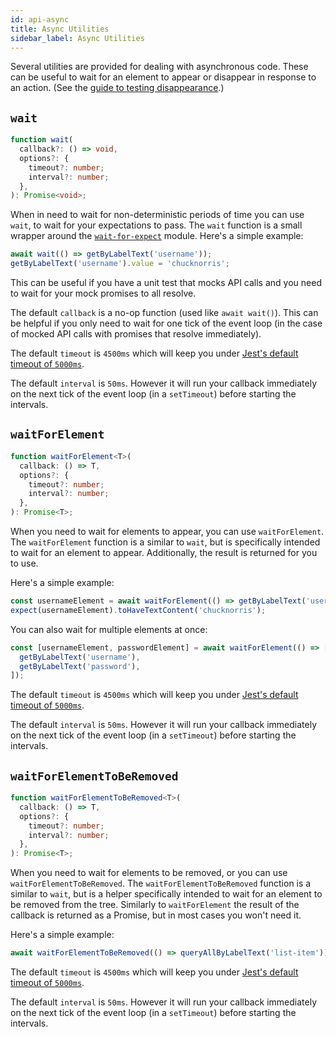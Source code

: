 ```yaml
---
id: api-async
title: Async Utilities
sidebar_label: Async Utilities
---
```


Several utilities are provided for dealing with asynchronous code. These can be useful to wait for
an element to appear or disappear in response to an action. (See the
[guide to testing disappearance](guide-disappearance.md).)

## `wait`

```typescript
function wait(
  callback?: () => void,
  options?: {
    timeout?: number;
    interval?: number;
  },
): Promise<void>;
```

When in need to wait for non-deterministic periods of time you can use `wait`, to wait for your
expectations to pass. The `wait` function is a small wrapper around the
[`wait-for-expect`](https://github.com/TheBrainFamily/wait-for-expect) module. Here's a simple
example:

```javascript
await wait(() => getByLabelText('username'));
getByLabelText('username').value = 'chucknorris';
```

This can be useful if you have a unit test that mocks API calls and you need to wait for your mock
promises to all resolve.

The default `callback` is a no-op function (used like `await wait()`). This can be helpful if you
only need to wait for one tick of the event loop (in the case of mocked API calls with promises that
resolve immediately).

The default `timeout` is `4500ms` which will keep you under
[Jest's default timeout of `5000ms`](https://facebook.github.io/jest/docs/en/jest-object.html#jestsettimeouttimeout).

The default `interval` is `50ms`. However it will run your callback immediately on the next tick of
the event loop (in a `setTimeout`) before starting the intervals.

## `waitForElement`

```typescript
function waitForElement<T>(
  callback: () => T,
  options?: {
    timeout?: number;
    interval?: number;
  },
): Promise<T>;
```

When you need to wait for elements to appear, you can use `waitForElement`. The `waitForElement`
function is a similar to `wait`, but is specifically intended to wait for an element to appear.
Additionally, the result is returned for you to use.

Here's a simple example:

```javascript
const usernameElement = await waitForElement(() => getByLabelText('username'));
expect(usernameElement).toHaveTextContent('chucknorris');
```

You can also wait for multiple elements at once:

```javascript
const [usernameElement, passwordElement] = await waitForElement(() => [
  getByLabelText('username'),
  getByLabelText('password'),
]);
```

The default `timeout` is `4500ms` which will keep you under
[Jest's default timeout of `5000ms`](https://facebook.github.io/jest/docs/en/jest-object.html#jestsettimeouttimeout).

The default `interval` is `50ms`. However it will run your callback immediately on the next tick of
the event loop (in a `setTimeout`) before starting the intervals.

## `waitForElementToBeRemoved`

```typescript
function waitForElementToBeRemoved<T>(
  callback: () => T,
  options?: {
    timeout?: number;
    interval?: number;
  },
): Promise<T>;
```

When you need to wait for elements to be removed, or you can use `waitForElementToBeRemoved`. The
`waitForElementToBeRemoved` function is a similar to `wait`, but is a helper specifically intended
to wait for an element to be removed from the tree. Similarly to `waitForElement` the result of the
callback is returned as a Promise, but in most cases you won't need it.

Here's a simple example:

```javascript
await waitForElementToBeRemoved(() => queryAllByLabelText('list-item'));
```

The default `timeout` is `4500ms` which will keep you under
[Jest's default timeout of `5000ms`](https://facebook.github.io/jest/docs/en/jest-object.html#jestsettimeouttimeout).

The default `interval` is `50ms`. However it will run your callback immediately on the next tick of
the event loop (in a `setTimeout`) before starting the intervals.
